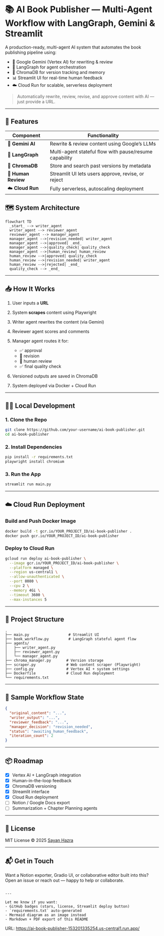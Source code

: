 # 📚 **AI Book Publisher — Multi-Agent Workflow with LangGraph, Gemini & Streamlit**

A production-ready, multi-agent AI system that automates the book publishing pipeline using:

- 🧠 Google Gemini (Vertex AI) for rewriting & review  
- 🔁 LangGraph for agent orchestration  
- 💾 ChromaDB for version tracking and memory  
- 📊 Streamlit UI for real-time human feedback  
- ☁️ Cloud Run for scalable, serverless deployment  

> Automatically rewrite, review, revise, and approve content with AI — just provide a URL.

---

## 🚀 Features

| Component        | Functionality                                            |
|------------------|----------------------------------------------------------|
| 🧠 **Gemini AI**     | Rewrite & review content using Google’s LLMs            |
| 🔁 **LangGraph**     | Multi-agent stateful flow with pause/resume capability |
| 💾 **ChromaDB**      | Store and search past versions by metadata             |
| 🧍 **Human Review**  | Streamlit UI lets users approve, revise, or reject     |
| ☁️ **Cloud Run**     | Fully serverless, autoscaling deployment               |



## 🗺️ System Architecture

```mermaid
flowchart TD
  _start_ --> writer_agent
  writer_agent --> reviewer_agent
  reviewer_agent --> manager_agent
  manager_agent -->|revision_needed| writer_agent
  manager_agent -->|approved| _end_
  manager_agent -->|quality_check| quality_check
  manager_agent -->|human_review| human_review
  human_review -->|approved| quality_check
  human_review -->|revision_needed| writer_agent
  human_review -->|rejected| _end_
  quality_check --> _end_
````

---

## 📥 How It Works

1. User inputs a **URL**
2. System **scrapes** content using Playwright
3. Writer agent rewrites the content (via Gemini)
4. Reviewer agent scores and comments
5. Manager agent routes it for:

   * ✅ approval
   * 🔁 revision
   * 🧍 human review
   * ✅ final quality check
6. Versioned outputs are saved in ChromaDB
7. System deployed via Docker + Cloud Run

---

## 🧑‍💻 Local Development

### 1. Clone the Repo

```bash
git clone https://github.com/your-username/ai-book-publisher.git
cd ai-book-publisher
```

### 2. Install Dependencies

```bash
pip install -r requirements.txt
playwright install chromium
```

### 3. Run the App

```bash
streamlit run main.py
```

---

## ☁️ Cloud Run Deployment

### Build and Push Docker Image

```bash
docker build -t gcr.io/YOUR_PROJECT_ID/ai-book-publisher .
docker push gcr.io/YOUR_PROJECT_ID/ai-book-publisher
```

### Deploy to Cloud Run

```bash
gcloud run deploy ai-book-publisher \
  --image gcr.io/YOUR_PROJECT_ID/ai-book-publisher \
  --platform managed \
  --region us-central1 \
  --allow-unauthenticated \
  --port 8080 \
  --cpu 2 \
  --memory 4Gi \
  --timeout 3600 \
  --max-instances 5
```

---

## 📂 Project Structure

```
.
├── main.py                  # Streamlit UI
├── book_workflow.py         # LangGraph stateful agent flow
├── agents/
│   ├── writer_agent.py
│   ├── reviewer_agent.py
│   └── manager_agent.py
├── chroma_manager.py       # Version storage
├── scraper.py              # Web content scraper (Playwright)
├── config.py               # Vertex AI + system settings
├── Dockerfile              # Cloud Run deployment
└── requirements.txt
```

---

## 🧪 Sample Workflow State

```json
{
  "original_content": "...",
  "writer_output": "...",
  "reviewer_feedback": "...",
  "manager_decision": "revision_needed",
  "status": "awaiting_human_feedback",
  "iteration_count": 2
}
```

---

## 📦 Roadmap

* [x] Vertex AI + LangGraph integration
* [x] Human-in-the-loop feedback
* [x] ChromaDB versioning
* [x] Streamlit interface
* [x] Cloud Run deployment
* [ ] Notion / Google Docs export
* [ ] Summarization + Chapter Planning agents

---

## 📄 License

MIT License © 2025 [Sayan Hazra](https://github.com/hazrasayan)

---

## 📬 Get in Touch

Want a Notion exporter, Gradio UI, or collaborative editor built into this?
Open an issue or reach out — happy to help or collaborate.

```

---

Let me know if you want:
- GitHub badges (stars, license, Streamlit deploy button)
- `requirements.txt` auto-generated
- Mermaid diagram as an image instead
- Markdown + PDF export of this README
```

URL: https://ai-book-publisher-153201335254.us-central1.run.app/
